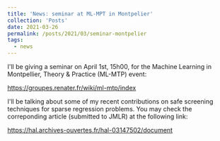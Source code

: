 ```yaml
---
title: 'News: seminar at ML-MPT in Montpelier'
collection: 'Posts'
date: 2021-03-26
permalink: /posts/2021/03/seminar-montpelier
tags:
  - news
---
```


I'll be giving a seminar on April 1st, 15h00, for the Machine Learning in Montpellier, Theory & Practice (ML-MTP) event:

https://groupes.renater.fr/wiki/ml-mtp/index

I'll be talking about some of my recent contributions on safe screening techniques for sparse regression problems. You may check the correponding article (submitted to JMLR) at the following link:


https://hal.archives-ouvertes.fr/hal-03147502/document
